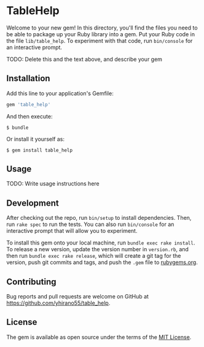 # TableHelp

Welcome to your new gem! In this directory, you'll find the files you need to be able to package up your Ruby library into a gem. Put your Ruby code in the file `lib/table_help`. To experiment with that code, run `bin/console` for an interactive prompt.

TODO: Delete this and the text above, and describe your gem

## Installation

Add this line to your application's Gemfile:

```ruby
gem 'table_help'
```

And then execute:

    $ bundle

Or install it yourself as:

    $ gem install table_help

## Usage

TODO: Write usage instructions here

## Development

After checking out the repo, run `bin/setup` to install dependencies. Then, run `rake spec` to run the tests. You can also run `bin/console` for an interactive prompt that will allow you to experiment.

To install this gem onto your local machine, run `bundle exec rake install`. To release a new version, update the version number in `version.rb`, and then run `bundle exec rake release`, which will create a git tag for the version, push git commits and tags, and push the `.gem` file to [rubygems.org](https://rubygems.org).

## Contributing

Bug reports and pull requests are welcome on GitHub at https://github.com/yhirano55/table_help.

## License

The gem is available as open source under the terms of the [MIT License](http://opensource.org/licenses/MIT).
